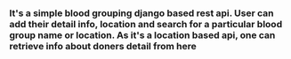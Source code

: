 <h3> It's a simple blood grouping django based rest api. User can add their detail info, location and search for a particular blood group name or location. As it's a location based api, one can retrieve info about doners detail from here </h3> 
